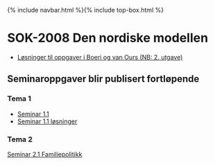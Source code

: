 {% include navbar.html %}{% include top-box.html %}
# SOK-2008 Den nordiske modellen    

* [Løsninger til oppgaver i Boeri og van Ours (NB: 2. utgave)](https://uit-sok-2008-h23.github.io/assets/Solutions_exercises_Boeri_van_Ours.pdf)

## Seminaroppgaver blir publisert fortløpende

### Tema 1
* [Seminar 1.1](https://uit-sok-2008-h24.github.io/assets/seminar_T1_LS.html)
* [Seminar 1.1 løsninger](https://uit-sok-2008-h24.github.io/assets/Seminar_T1_LS_løsning_studenter.html)

### Tema 2
[Seminar 2.1 Familiepolitikk](https://uit-sok-2008-h24.github.io/assets/Seminar_T2.1.pdf)

